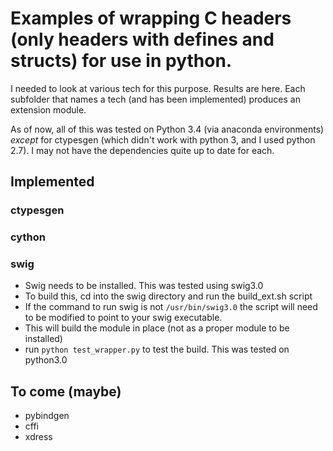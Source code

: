 # Examples of wrapping C headers (only headers with defines and structs) for use in python.
I needed to look at various tech for this purpose. Results are here. Each
subfolder that names a tech (and has been implemented) produces an extension
module.

As of now, all of this was tested on Python 3.4 (via anaconda environments)
*except* for ctypesgen (which didn't work with python 3, and I used python
2.7). I may not have the dependencies quite up to date for each.

## Implemented
### ctypesgen
### cython
### swig
* Swig needs to be installed. This was tested using swig3.0
* To build this, cd into the swig directory and run the build_ext.sh script
 * If the command to run swig is not `/usr/bin/swig3.0` the script will need to
   be modified to point to your swig executable.
 * This will build the module in place (not as a proper module to be installed)
* run `python test_wrapper.py` to test the build. This was tested on python3.0

## To come (maybe)
* pybindgen
* cffi
* xdress

